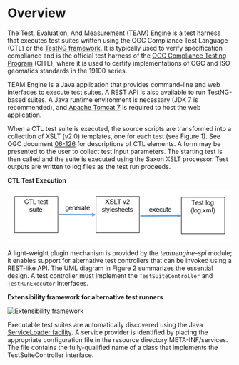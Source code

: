 Overview
========

The Test, Evaluation, And Measurement (TEAM) Engine is a test harness
that executes test suites written using the OGC Compliance Test Language
(CTL) or the [TestNG framework](http://testng.org/). It is typically
used to verify specification compliance and is the official test harness
of the [OGC Compliance Testing Program](http://cite.opengeospatial.org/)
(CITE), where it is used to certify implementations of OGC and ISO
geomatics standards in the 19100 series.

TEAM Engine is a Java application that provides command-line and web
interfaces to execute test suites. A REST API is also available to run
TestNG-based suites. A Java runtime environment is necessary (JDK 7 is
recommended), and [Apache Tomcat 7](http://tomcat.apache.org/) is
required to host the web application.

When a CTL test suite is executed, the source scripts are transformed
into a collection of XSLT (v2.0) templates, one for each test (see
Figure 1). See OGC document
[06-126](http://portal.opengeospatial.org/files/?artifact_id=33085) for
descriptions of CTL elements. A form may be presented to the user to
collect test input parameters. The starting test is then called and the
suite is executed using the Saxon XSLT processor. Test outputs are
written to log files as the test run proceeds.

**CTL Test Execution**

![CTL test execution](./images/ctl-execution.png)

A light-weight plugin mechanism is provided by the *teamengine-spi*
module; it enables support for alternative test controllers that can be
invoked using a REST-like API. The UML diagram in Figure 2 summarizes
the essential design. A test controller must implement the
`TestSuiteController` and `TestRunExecutor` interfaces.

**Extensibility framework for alternative test runners**

![Extensibility framework](./images/teamengine-spi.png)

Executable test suites are automatically discovered using the Java
[ServiceLoader
facility](http://docs.oracle.com/javase/7/docs/api/java/util/ServiceLoader.html).
A service provider is identified by placing the appropriate
configuration file in the resource directory META-INF/services. The file
contains the fully-qualified name of a class that implements the
TestSuiteController interface.
